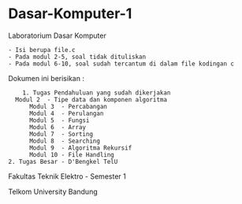 # Dasar-Komputer-1
Laboratorium Dasar Komputer

	- Isi berupa file.c
	- Pada modul 2-5, soal tidak dituliskan
	- Pada modul 6-10, soal sudah tercantum di dalam file kodingan c

Dokumen ini berisikan :
	
        1. Tugas Pendahuluan yang sudah dikerjakan
	  Modul 2  - Tipe data dan komponen algoritma
          Modul 3  - Percabangan
          Modul 4  - Perulangan
          Modul 5  - Fungsi
          Modul 6  - Array
          Modul 7  - Sorting
       	  Modul 8  - Searching
          Modul 9  - Algoritma Rekursif
          Modul 10 - File Handling 
 	2. Tugas Besar - D'Bengkel TelU
	
Fakultas Teknik Elektro - Semester 1 

Telkom University Bandung
